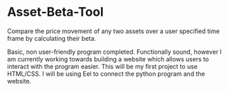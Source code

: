 # Asset-Beta-Tool
Compare the price movement of any two assets over a user specified time frame by calculating their beta.

Basic, non user-friendly program completed. Functionally sound, however I am currently working towards building a website which allows users to interact with the program easier. This will be my first project to use HTML/CSS. I will be using Eel to connect the python program and the website.
